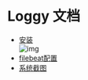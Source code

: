 # Loggy 文档


* [安装](./install/install.md)    
![img](img.png)
* [filebeat配置](./filebeat/filebeat.md)
* [系统截图](./screenshots/screenshots.md)

